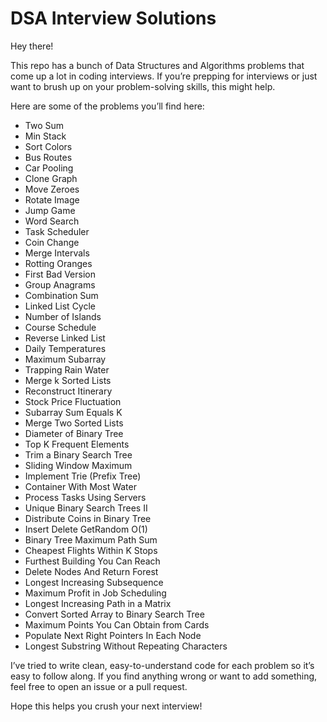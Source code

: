 # DSA Interview Solutions

Hey there!

This repo has a bunch of Data Structures and Algorithms problems that come up a lot in coding interviews. If you’re prepping for interviews or just want to brush up on your problem-solving skills, this might help.

Here are some of the problems you’ll find here:

- Two Sum  
- Min Stack  
- Sort Colors  
- Bus Routes  
- Car Pooling  
- Clone Graph  
- Move Zeroes  
- Rotate Image  
- Jump Game  
- Word Search  
- Task Scheduler  
- Coin Change  
- Merge Intervals  
- Rotting Oranges  
- First Bad Version  
- Group Anagrams  
- Combination Sum  
- Linked List Cycle  
- Number of Islands  
- Course Schedule  
- Reverse Linked List  
- Daily Temperatures  
- Maximum Subarray  
- Trapping Rain Water  
- Merge k Sorted Lists  
- Reconstruct Itinerary  
- Stock Price Fluctuation  
- Subarray Sum Equals K  
- Merge Two Sorted Lists  
- Diameter of Binary Tree  
- Top K Frequent Elements  
- Trim a Binary Search Tree  
- Sliding Window Maximum  
- Implement Trie (Prefix Tree)  
- Container With Most Water  
- Process Tasks Using Servers  
- Unique Binary Search Trees II  
- Distribute Coins in Binary Tree  
- Insert Delete GetRandom O(1)  
- Binary Tree Maximum Path Sum  
- Cheapest Flights Within K Stops  
- Furthest Building You Can Reach  
- Delete Nodes And Return Forest  
- Longest Increasing Subsequence  
- Maximum Profit in Job Scheduling  
- Longest Increasing Path in a Matrix  
- Convert Sorted Array to Binary Search Tree  
- Maximum Points You Can Obtain from Cards  
- Populate Next Right Pointers In Each Node  
- Longest Substring Without Repeating Characters  

I’ve tried to write clean, easy-to-understand code for each problem so it’s easy to follow along. If you find anything wrong or want to add something, feel free to open an issue or a pull request.

Hope this helps you crush your next interview!
